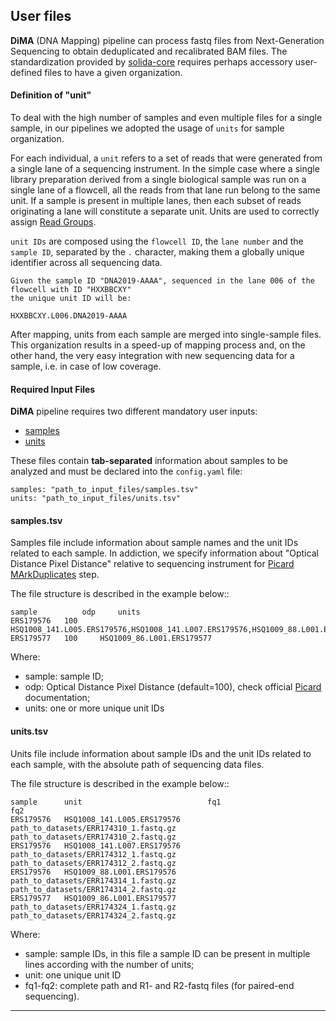 ## User files
**DiMA** (DNA Mapping) pipeline can process fastq files from Next-Generation Sequencing to obtain deduplicated and recalibrated BAM files.
The standardization provided by [solida-core]() requires perhaps accessory user-defined files to have a given organization.

#### Definition of "unit"
To deal with the high number of samples and even multiple files for a single sample, in our pipelines we adopted the usage of `units` for sample organization. 

For each individual, a `unit` refers to a set of reads that were generated from a single lane of a sequencing instrument. 
In the simple case where a single library preparation derived from a single biological sample was run on a single lane of a flowcell, all the reads from that lane run belong to the same unit. 
If a sample is present in multiple lanes, then each subset of reads originating a lane will constitute a separate unit. 
Units are used to correctly assign [Read Groups](https://gatkforums.broadinstitute.org/gatk/discussion/6472/read-groups).

`unit IDs` are composed using the `flowcell ID`, the `lane number` and the `sample ID`, separated by the `.` character, making them a globally unique identifier across all sequencing data.
```
Given the sample ID "DNA2019-AAAA", sequenced in the lane 006 of the flowcell with ID "HXXBBCXY"
the unique unit ID will be:

HXXBBCXY.L006.DNA2019-AAAA
```
After mapping, units from each sample are merged into single-sample files.
This organization results in a speed-up of mapping process and, on the other hand, the very easy integration with new sequencing data for a sample, i.e. in case of low coverage.


#### Required Input Files
**DiMA** pipeline requires two different mandatory user inputs:
* [samples](#samplestsv)
* [units](#unitstsv)

These files contain **tab-separated** information about samples to be analyzed and must be declared into the `config.yaml` file:
```
samples: "path_to_input_files/samples.tsv"
units: "path_to_input_files/units.tsv"
```

#### samples.tsv
Samples file include information about sample names and the unit IDs related to each sample.
In addiction, we specify information about "Optical Distance Pixel Distance" relative to sequencing instrument for [Picard MArkDuplicates](https://software.broadinstitute.org/gatk/documentation/tooldocs/4.1.2.0/picard_sam_markduplicates_MarkDuplicates.php) step.

The file structure is described in the example below::
```
sample          odp	    units
ERS179576	100	    HSQ1008_141.L005.ERS179576,HSQ1008_141.L007.ERS179576,HSQ1009_88.L001.ERS179576
ERS179577	100	    HSQ1009_86.L001.ERS179577

``` 
Where:

* sample: sample ID;
* odp: Optical Distance Pixel Distance (default=100), check official [Picard](https://software.broadinstitute.org/gatk/documentation/tooldocs/4.1.2.0/picard_sam_markduplicates_MarkDuplicates.php#--OPTICAL_DUPLICATE_PIXEL_DISTANCE) documentation;
* units: one or more unique unit IDs


#### units.tsv
Units file include information about sample IDs and the unit IDs related to each sample, with the absolute path of sequencing data files. 

The file structure is described in the example below::
```
sample  	unit	                        fq1	                                fq2
ERS179576	HSQ1008_141.L005.ERS179576	path_to_datasets/ERR174310_1.fastq.gz	path_to_datasets/ERR174310_2.fastq.gz
ERS179576	HSQ1008_141.L007.ERS179576	path_to_datasets/ERR174312_1.fastq.gz	path_to_datasets/ERR174312_2.fastq.gz
ERS179576	HSQ1009_88.L001.ERS179576	path_to_datasets/ERR174314_1.fastq.gz	path_to_datasets/ERR174314_2.fastq.gz
ERS179577	HSQ1009_86.L001.ERS179577	path_to_datasets/ERR174324_1.fastq.gz	path_to_datasets/ERR174324_2.fastq.gz
``` 
Where:

* sample: sample IDs, in this file a sample ID can be present in multiple lines according with the number of units;
* unit: one unique unit ID
* fq1-fq2: complete path and R1- and R2-fastq files (for paired-end sequencing).


______________________________________
